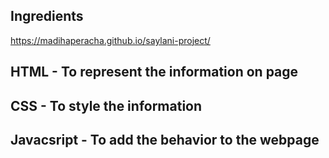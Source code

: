 ##  Ingredients
https://madihaperacha.github.io/saylani-project/
## HTML - To represent the information on page
## CSS - To style the information
## Javacsript - To add the behavior to the webpage
